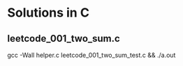 # Solutions in C

## leetcode_001_two_sum.c
  gcc -Wall helper.c leetcode_001_two_sum_test.c && ./a.out
